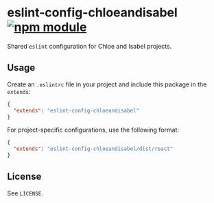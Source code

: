 # eslint-config-chloeandisabel [![npm module](https://img.shields.io/npm/v/eslint-config-chloeandisabel.svg)](https://www.npmjs.com/package/chloeandisabel-js)

Shared `eslint` configuration for Chloe and Isabel projects.

## Usage

Create an `.eslintrc` file in your project and include this package in the `extends`:

```json
{
  "extends": "eslint-config-chloeandisabel"
}
```

For project-specific configurations, use the following format:

```json
{
  "extends": "eslint-config-chloeandisabel/dist/react"
}
```

## License

See `LICENSE`.
